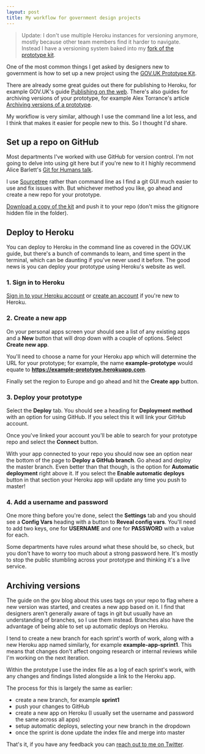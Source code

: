 ```yaml
---
layout: post
title: My workflow for government design projects
---
```


> Update: I don't use multiple Heroku instances for versioning anymore, mostly because other team members find it harder to navigate. Instead I have a versioning system baked into my [fork of the prototype kit](/Prototype-Kit-Fork/).

One of the most common things I get asked by designers new to government is how to set up a new project using the [GOV.UK Prototype Kit](https://govuk-prototype-kit.herokuapp.com/docs).

There are already some great guides out there for publishing to Heroku, for example GOV.UK's guide [Publishing on the web](https://govuk-prototype-kit.herokuapp.com/docs/publishing-on-heroku). There's also guides for archiving versions of your prototype, for example Alex Torrance's article [Archiving versions of a prototype](https://designnotes.blog.gov.uk/2016/05/13/archiving-versions-of-a-prototype/).

My workflow is very similar, although I use the command line a lot less, and I think that makes it easier for people new to this. So I thought I'd share.

## Set up a repo on GitHub
Most departments I've worked with use GitHub for version control. I'm not going to delve into using git here but if you're new to it I highly recommend Alice Barlett's [Git for Humans talk](https://www.youtube.com/watch?v=eWxxfttcMts).

I use [Sourcetree](https://www.sourcetreeapp.com) rather than command line as I find a git GUI much easier to use and fix issues with. But whichever method you like, go ahead and create a new repo for your prototype.

[Download a copy of the kit](https://govuk-prototype-kit.herokuapp.com/docs/install) and push it to your repo (don't miss the gitignore hidden file in the folder).

## Deploy to Heroku
You can deploy to Heroku in the command line as covered in the GOV.UK guide, but there's a bunch of commands to learn, and time spent in the terminal, which can be daunting if you've never used it before. The good news is you can deploy your prototype using Heroku's website as well.

### 1. Sign in to Heroku
[Sign in to your Heroku account](https://id.heroku.com/login) or [create an account](https://signup.heroku.com) if you're new to Heroku.

### 2. Create a new app
On your personal apps screen your should see a list of any existing apps and a **New** button that will drop down with a couple of options. Select **Create new app**.

You'll need to choose a name for your Heroku app which will determine the URL for your prototype; for example, the name **example-prototype** would equate to **https://example-prototype.herokuapp.com**.

Finally set the region to Europe and go ahead and hit the **Create app** button.

### 3. Deploy your prototype
Select the **Deploy** tab. You should see a heading for **Deployment method** with an option for using GitHub. If you select this it will link your GitHub account.

Once you've linked your account you'll be able to search for your prototype repo and select the **Connect** button.

With your app connected to your repo you should now see an option near the bottom of the page to **Deploy a GitHub branch**. Go ahead and deploy the master branch. Even better than that though, is the option for **Automatic deployment** right above it. If you select the **Enable automatic deploys** button in that section your Heroku app will update any time you push to master!

### 4. Add a username and password
One more thing before you're done, select the **Settings** tab and you should see a **Config Vars** heading with a button to **Reveal config vars**. You'll need to add two keys, one for **USERNAME** and one for **PASSWORD** with a value for each.

Some departments have rules around what these should be, so check, but you don't have to worry too much about a strong password here. It's mostly to stop the public stumbling across your prototype and thinking it's a live service.

## Archiving versions
The guide on the gov blog about this uses tags on your repo to flag where a new version was started, and creates a new app based on it. I find that designers aren't generally aware of tags in git but usually have an understanding of branches, so I use them instead. Branches also have the advantage of being able to set up automatic deploys on Heroku.

I tend to create a new branch for each sprint's worth of work, along with a new Heroku app named similarly, for example **example-app-sprint1**. This means that changes don't affect ongoing research or internal reviews while I'm working on the next iteration.

Within the prototype I use the index file as a log of each sprint's work, with any changes and findings listed alongside a link to the Heroku app.

The process for this is largely the same as earlier:
* create a new branch, for example **sprint1**
* push your changes to GitHub
* create a new app on Heroku (I usually set the username and password the same across all apps)
* setup automatic deploys, selecting your new branch in the dropdown
* once the sprint is done update the index file and merge into master

That's it, if you have any feedback you can [reach out to me on Twitter](https://twitter.com/chrisnothanson).
